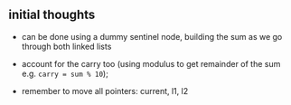 ## initial thoughts

- can be done using a dummy sentinel node, building the sum as we go through both linked lists
- account for the carry too (using modulus to get remainder of the sum e.g. `carry = sum % 10`);

- remember to move all pointers: current, l1, l2
